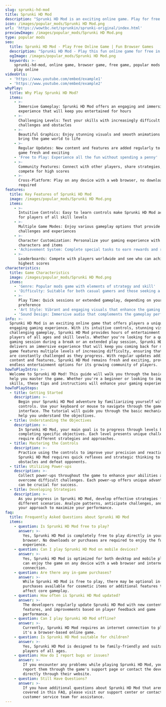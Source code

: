 ```yaml
---
slug: sprunki-hd-mod
title: Sprunki HD Mod
description: "Sprunki HD Mod is an exciting online game. Play for free directly in your browser!"
icon: /images/popular_mods/Sprunki HD Mod.png
url: 'https://wowtbc.net/sprunkin/sprunki-original/index.html'
previewImage: /images/popular_mods/Sprunki HD Mod.png
type: popular mods
seo:
  title: Sprunki HD Mod - Play Free Online Game | Fun Browser Games
  description: "Sprunki HD Mod - Play this fun online game for free in your browser. No download required!"
  ogImage: /images/popular_mods/Sprunki HD Mod.png
  keywords: >-
    sprunki-hd-mod, online game, browser game, free game, popular mods game,
    play online
videoUrls:
  - 'https://www.youtube.com/embed/example1'
  - 'https://www.youtube.com/embed/example2'
whyPlay:
  title: Why Play Sprunki HD Mod?
  items:
    - >-
      Immersive Gameplay: Sprunki HD Mod offers an engaging and immersive gaming
      experience that will keep you entertained for hours
    - >-
      Challenging Levels: Test your skills with increasingly difficult
      challenges and obstacles
    - >-
      Beautiful Graphics: Enjoy stunning visuals and smooth animations that
      bring the game world to life
    - >-
      Regular Updates: New content and features are added regularly to keep the
      game fresh and exciting
    - 'Free to Play: Experience all the fun without spending a penny'
    - >-
      Community Features: Connect with other players, share strategies, and
      compete for high scores
    - >-
      Cross-Platform: Play on any device with a web browser, no downloads
      required
features:
  title: Key Features of Sprunki HD Mod
  image: /images/popular_mods/Sprunki HD Mod.png
  items:
    - >-
      Intuitive Controls: Easy to learn controls make Sprunki HD Mod accessible
      for players of all skill levels
    - >-
      Multiple Game Modes: Enjoy various gameplay options that provide different
      challenges and experiences
    - >-
      Character Customization: Personalize your gaming experience with unique
      characters and items
    - 'Achievement System: Complete special tasks to earn rewards and recognition'
    - >-
      Leaderboards: Compete with players worldwide and see who can achieve the
      highest scores
characteristics:
  title: Game Characteristics
  image: /images/popular_mods/Sprunki HD Mod.png
  items:
    - 'Genre: Popular mods game with elements of strategy and skill'
    - 'Difficulty: Suitable for both casual gamers and those seeking a challenge'
    - >-
      Play Time: Quick sessions or extended gameplay, depending on your
      preference
    - 'Art Style: Vibrant and engaging visuals that enhance the gaming experience'
    - 'Sound Design: Immersive audio that complements the gameplay perfectly'
info: >-
  Sprunki HD Mod is an exciting online game that offers players a unique and
  engaging gaming experience. With its intuitive controls, stunning visuals, and
  challenging gameplay, Sprunki HD Mod provides hours of entertainment for
  players of all ages and skill levels. Whether you're looking for a quick
  gaming session during a break or an extended play session, Sprunki HD Mod
  delivers an immersive experience that will keep you coming back for more. The
  game features multiple levels of increasing difficulty, ensuring that players
  are constantly challenged as they progress. With regular updates adding new
  content and features, Sprunki HD Mod remains fresh and exciting, providing
  endless entertainment options for its growing community of players.
howToPlayIntro: >-
  Welcome to Sprunki HD Mod! This guide will walk you through the basics and
  help you master the game. Whether you're a beginner or looking to improve your
  skills, these tips and instructions will enhance your gaming experience.
howToPlaySteps:
  - title: Getting Started
    description: >-
      Begin your Sprunki HD Mod adventure by familiarizing yourself with the
      controls. Use your keyboard or mouse to navigate through the game
      interface. The tutorial will guide you through the basic mechanics and
      help you understand the objectives.
  - title: Understanding the Objectives
    description: >-
      In Sprunki HD Mod, your main goal is to progress through levels by
      completing specific objectives. Each level presents unique challenges that
      require different strategies and approaches.
  - title: Mastering the Controls
    description: >-
      Practice using the controls to improve your precision and reaction time.
      Sprunki HD Mod requires quick reflexes and strategic thinking to overcome
      obstacles and defeat opponents.
  - title: Utilizing Power-ups
    description: >-
      Collect power-ups throughout the game to enhance your abilities and
      overcome difficult challenges. Each power-up offers unique advantages that
      can be crucial for success.
  - title: Developing Strategies
    description: >-
      As you progress in Sprunki HD Mod, develop effective strategies for
      different scenarios. Analyze patterns, anticipate challenges, and adapt
      your approach to maximize your performance.
faq:
  title: Frequently Asked Questions about Sprunki HD Mod
  items:
    - question: Is Sprunki HD Mod free to play?
      answer: >-
        Yes, Sprunki HD Mod is completely free to play directly in your web
        browser. No downloads or purchases are required to enjoy the full game
        experience.
    - question: Can I play Sprunki HD Mod on mobile devices?
      answer: >-
        Yes, Sprunki HD Mod is optimized for both desktop and mobile play. You
        can enjoy the game on any device with a web browser and internet
        connection.
    - question: Are there any in-game purchases?
      answer: >-
        While Sprunki HD Mod is free to play, there may be optional in-game
        purchases available for cosmetic items or additional features that don't
        affect core gameplay.
    - question: How often is Sprunki HD Mod updated?
      answer: >-
        The developers regularly update Sprunki HD Mod with new content,
        features, and improvements based on player feedback and game
        performance.
    - question: Can I play Sprunki HD Mod offline?
      answer: >-
        Currently, Sprunki HD Mod requires an internet connection to play as
        it's a browser-based online game.
    - question: Is Sprunki HD Mod suitable for children?
      answer: >-
        Yes, Sprunki HD Mod is designed to be family-friendly and suitable for
        players of all ages.
    - question: How do I report bugs or issues?
      answer: >-
        If you encounter any problems while playing Sprunki HD Mod, you can
        report them through the game's support page or contact the developers
        directly through their website.
    - question: Still Have Questions?
      answer: >-
        If you have additional questions about Sprunki HD Mod that aren't
        covered in this FAQ, please visit our support center or contact our
        customer service team for assistance.
---
```


